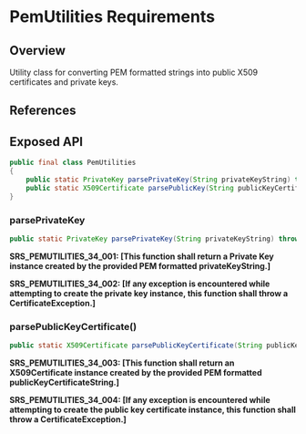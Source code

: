 # PemUtilities Requirements

## Overview

Utility class for converting PEM formatted strings into public X509 certificates and private keys.

## References

## Exposed API

```java
public final class PemUtilities
{
    public static PrivateKey parsePrivateKey(String privateKeyString) throws CertificateException;
    public static X509Certificate parsePublicKey(String publicKeyCertificateString) throws CertificateException;
}
```

### parsePrivateKey
```java
public static PrivateKey parsePrivateKey(String privateKeyString) throws CertificateException;
```

**SRS_PEMUTILITIES_34_001: [**This function shall return a Private Key instance created by the provided PEM formatted privateKeyString.**]**  

**SRS_PEMUTILITIES_34_002: [**If any exception is encountered while attempting to create the private key instance, this function shall throw a CertificateException.**]**  


### parsePublicKeyCertificate()
```java
public static X509Certificate parsePublicKeyCertificate(String publicKeyCertificateString) throws CertificateException;
```

**SRS_PEMUTILITIES_34_003: [**This function shall return an X509Certificate instance created by the provided PEM formatted publicKeyCertificateString.**]**  

**SRS_PEMUTILITIES_34_004: [**If any exception is encountered while attempting to create the public key certificate instance, this function shall throw a CertificateException.**]**  
